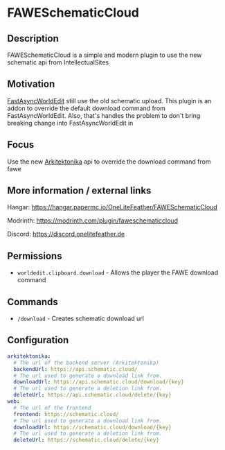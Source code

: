 # FAWESchematicCloud

## Description
FAWESchematicCloud is a simple and modern plugin to use the new schematic api from IntellectualSites

## Motivation
[FastAsyncWorldEdit](https://github.com/IntellectualSites/FastAsyncWorldEdit) still use the old schematic upload. 
This plugin is an addon to override the default download command from FastAsyncWorldEdit.
Also, that's handles the problem to don't bring breaking change into FastAsyncWorldEdit in

## Focus
Use the new [Arkitektonika](https://github.com/IntellectualSites/Arkitektonika) api to override the download command from fawe

## More information / external links

Hangar: https://hangar.papermc.io/OneLiteFeather/FAWESchematicCloud

Modrinth: https://modrinth.com/plugin/faweschematiccloud

Discord: https://discord.onelitefeather.de

## Permissions
- `worldedit.clipboard.download` - Allows the player  the FAWE download command

## Commands
- `/download` - Creates schematic download url

## Configuration
```yaml
arkitektonika:
  # The url of the backend server (Arkitektonika)
  backendUrl: https://api.schematic.cloud/
  # The url used to generate a download link from.
  downloadUrl: https://api.schematic.cloud/download/{key}
  # The url used to generate a deletion link from.
  deleteUrl: https://api.schematic.cloud/delete/{key}
web:
  # The url of the frontend
  frontend: https://schematic.cloud/
  # The url used to generate a download link from.
  downloadUrl: https://schematic.cloud/download/{key}
  # The url used to generate a deletion link from.
  deleteUrl: https://schematic.cloud/delete/{key}

```